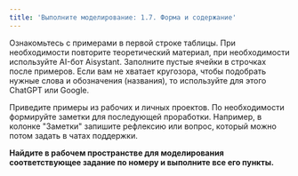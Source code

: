 ```yaml
---
title: 'Выполните моделирование: 1.7. Форма и содержание'
---
```


Ознакомьтесь с примерами в первой строке таблицы. При необходимости
повторите теоретический материал, при необходимости используйте AI-бот
Aisystant. Заполните пустые ячейки в строчках после примеров. Если вам
не хватает кругозора, чтобы подобрать нужные слова и обозначения
(названия), то используйте для этого ChatGPT или Google.

Приведите примеры из рабочих и личных проектов. По необходимости
формируйте заметки для последующей проработки. Например, в колонке
"Заметки" запишите рефлексию или вопрос, который можно потом задать в
чатах поддержки.

**Найдите в рабочем пространстве для моделирования соответствующее
задание по номеру и выполните все его пункты.**
